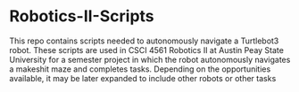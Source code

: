 # Robotics-II-Scripts

This repo contains scripts needed to autonomously navigate a Turtlebot3 robot. These scripts are used in CSCI 4561 Robotics II at Austin Peay State University for a semester project in which the robot autonomously navigates a makeshit maze and completes tasks. Depending on the opportunities available, it may be later expanded to include other robots or other tasks
